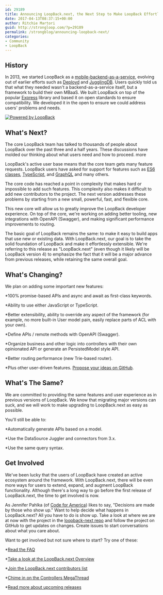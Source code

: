 ```yaml
---
id: 29189
title: Announcing LoopBack.next, the Next Step to Make LoopBack Effortlessly Extensible
date: 2017-04-13T08:37:15+00:00
author: Ritchie Martori
guid: http://strongloop.com/?p=29189
permalink: /strongblog/announcing-loopback-next/
categories: 
- Community
- LoopBack
---
```


## History

In 2013, we started LoopBack as a 
[mobile-backend-as-a-service](https://strongloop.com/strongblog/announcing-loopback-an-open-source-mobile-backend-as-a-service-based-on-node-js/), evolving out of earlier efforts such as 
[Deployd](http://deployd.com/) and 
[JugglingDB](https://github.com/1602/jugglingdb). Users quickly told us that what they needed wasn't a backend-as-a-service itself, but a framework to build their own MBaaS. We built LoopBack on top of the popular 
[Express](http://expressjs.com/) library and based it on open standards to ensure compatibility. We developed it in the open to ensure we could address users' problems and needs.

[![Powered by LoopBack](https://strongloop.com/wp-content/uploads/2017/04/powered-by-LB-med.png)](https://strongloop.com/wp-content/uploads/2017/04/powered-by-LB-med.png)

## What's Next?

The core LoopBack team has talked to thousands of people about LoopBack over the past three and a half years. These discussions have molded our thinking about what users need and how to proceed.
more

LoopBack's active user base means that the core team gets many feature requests. LoopBack users have asked for support for features such as 
[ES6 classes](https://github.com/strongloop/loopback/issues/2083), 
[TypeScript](https://github.com/strongloop/loopback/issues/1692), and 
[GraphQL](https://github.com/strongloop/loopback/issues/1841) and many others.

The core code has reached a point in complexity that makes hard or impossible to add such features. This complexity also makes it difficult to add new contributors to the project. The next version addresses these problems by starting from a new small, powerful, fast, and flexible core.

This new core will allow us to greatly improve the LoopBack developer experience. On top of the core, we're working on adding better tooling, new integrations with OpenAPI (Swagger), and making significant performance improvements to routing.

The basic goal of LoopBack remains the same: to make it easy to build apps that use new or existing data. With LoopBack.next, our goal is to take the solid foundation of LoopBack and make it effortlessly extensible. We're referring to this release as "LoopBack.next" (even though it likely will be LoopBack version 4) to emphasize the fact that it will be a major advance from previous releases, while retaining the same overall goal.

## What's Changing?

We plan on adding some important new features:

*100% promise-based APIs and 
async and 
await as first-class keywords.

*Ability to use either JavaScript or TypeScript.
 	
*Better extensibility, ability to override any aspect of the framework (for example, no more built-in User model pain, easily replace parts of ACL with your own).
 	
*Define APIs / remote methods with OpenAPI (Swagger).
 	
*Organize business and other logic into controllers with their own opinionated API or generate an PersistedModel style API.
 	
*Better routing performance (new Trie-based router).
 	
*Plus other user-driven features. 
[Propose your ideas on GitHub](https://github.com/strongloop/loopback-next/issues).

## What's The Same?

We are committed to providing the same features and user experience as in previous versions of LoopBack. We know that migrating major versions can suck, and we will work to make upgrading to LoopBack.next as easy as possible.

You'll still be able to:

*Automatically generate APIs based on a model.
 	
*Use the DataSource Juggler and connectors from 3.x.
 	
*Use the same query syntax.

## Get Involved

We've been lucky that the users of LoopBack have created an active ecosystem around the framework. With LoopBack.next, there will be even more ways for users to extend, expand, and augment LoopBack functionality. Although there's a long way to go before the first release of LoopBack.next, the time to get involved is now.

As Jennifer Pahlka (of 
[Code for America](https://www.codeforamerica.org/)) likes to say, "Decisions are made by those who show up." Want to help decide what happens in LoopBack.next? All you have to do is show up. Take a look at where we are at now with the project in the 
[loopback-next repo](http://github.com/strongloop/loopback-next) and follow the project on GitHub to get updates on changes. Create issues to start conversations about what you care about.

Want to get involved but not sure where to start? Try one of these:

*[Read the FAQ](https://github.com/strongloop/loopback-next/wiki/FAQ)
 	
*[Take a look at the LoopBack.next Overview](https://github.com/strongloop/loopback-next/wiki/Overview)
 	
*[Join the LoopBack.next contributors list](https://github.com/strongloop/loopback-next/issues/110)
 	
*[Chime in on the Controllers MegaThread](https://github.com/strongloop/loopback-next/issues/111)
 	
*[Read more about upcoming releases](https://github.com/strongloop/loopback-next/wiki/Roadmap)

